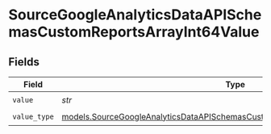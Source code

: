 # SourceGoogleAnalyticsDataAPISchemasCustomReportsArrayInt64Value


## Fields

| Field                                                                                                                                                                        | Type                                                                                                                                                                         | Required                                                                                                                                                                     | Description                                                                                                                                                                  |
| ---------------------------------------------------------------------------------------------------------------------------------------------------------------------------- | ---------------------------------------------------------------------------------------------------------------------------------------------------------------------------- | ---------------------------------------------------------------------------------------------------------------------------------------------------------------------------- | ---------------------------------------------------------------------------------------------------------------------------------------------------------------------------- |
| `value`                                                                                                                                                                      | *str*                                                                                                                                                                        | :heavy_check_mark:                                                                                                                                                           | N/A                                                                                                                                                                          |
| `value_type`                                                                                                                                                                 | [models.SourceGoogleAnalyticsDataAPISchemasCustomReportsArrayMetricFilterValueType](../models/sourcegoogleanalyticsdataapischemascustomreportsarraymetricfiltervaluetype.md) | :heavy_check_mark:                                                                                                                                                           | N/A                                                                                                                                                                          |